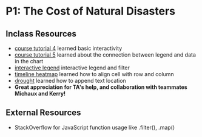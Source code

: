 # P1: The Cost of Natural Disasters

## Inclass Resources
- [course tutorial 4](https://github.com/UBC-InfoVis/436V-materials/tree/22Jan/tutorials/4_D3_Tutorial_Basic_Interactivity)
learned basic interactivity
- [course tutorial 5](https://github.com/UBC-InfoVis/436V-materials/tree/22Jan/tutorials/5_D3_Tutorial_MV_Advanced_Interactivity)
learned about the connection between legend and data in the chart
- [interactive legend](https://codesandbox.io/s/github/UBC-InfoVis/2021-436V-examples/tree/master/d3-static-scatter-plot?file=/js/scatterplot.js)
interactive legend and filter
- [timeline heatmap](https://github.com/UBC-InfoVis/436V-materials/blob/main/case-studies/case-study_drought/js/timelineHeatmap.js)
learned how to align cell with row and column
- [drought](https://github.com/UBC-InfoVis/436V-materials/tree/main/case-studies/case-study_drought)
learned how to append text location
- **Great appreciation for TA's help, and collaboration with teammates Michaux and Kerry!**


## External Resources
- StackOverflow for JavaScript function usage like .filter(), .map()
